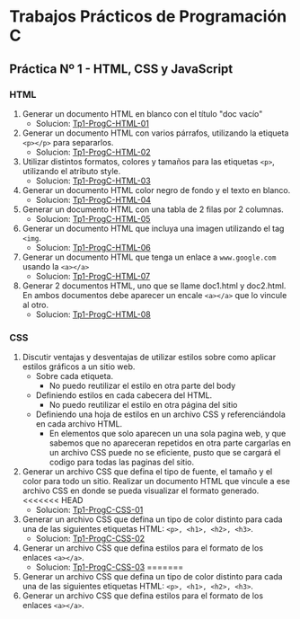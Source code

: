 # Trabajos Prácticos de Programación C
## Práctica Nº 1 - HTML, CSS y JavaScript
### HTML

1. Generar un documento HTML en blanco con el título "doc vacío"
    * Solucion: [Tp1-ProgC-HTML-01](http://progc.epizy.com/Tp1-ProgC/Tp1-ProgC-HTML-01/doc1.html)
2. Generar un documento HTML con varios párrafos, utilizando la etiqueta `<p></p>` para separarlos.
    * Solucion: [Tp1-ProgC-HTML-02](http://progc.epizy.com/Tp1-ProgC/Tp1-ProgC-HTML-02/punto-HTML-02.html)
3. Utilizar distintos formatos, colores y tamaños para las etiquetas `<p>`, utilizando el atributo style.
    * Solucion: [Tp1-ProgC-HTML-03](http://progc.epizy.com/Tp1-ProgC/Tp1-ProgC-HTML-03/punto-HTML-03.html)
4. Generar un documento HTML color negro de fondo y el texto en blanco.
    * Solucion: [Tp1-ProgC-HTML-04](http://progc.epizy.com/Tp1-ProgC/Tp1-ProgC-HTML-04/punto-HTML-04.html)
5. Generar un documento HTML con una tabla de 2 filas por 2 columnas.
    * Solucion: [Tp1-ProgC-HTML-05](http://progc.epizy.com/Tp1-ProgC/Tp1-ProgC-HTML-05/punto-HTML-05.html)
6. Generar un documento HTML que incluya una imagen utilizando el tag `<img`.
    * Solucion: [Tp1-ProgC-HTML-06](http://progc.epizy.com/Tp1-ProgC/Tp1-ProgC-HTML-06/punto-HTML-06.html)
7. Generar un documento HTML que tenga un enlace a `www.google.com` usando la `<a></a>`
    * Solucion: [Tp1-ProgC-HTML-07](http://progc.epizy.com/Tp1-ProgC/Tp1-ProgC-HTML-07/punto-HTML-07.html)
8. Generar 2 documentos HTML, uno que se llame doc1.html y doc2.html. En ambos documentos debe aparecer un encale `<a></a>` que lo vincule al otro.
    * Solucion: [Tp1-ProgC-HTML-08](http://progc.epizy.com/Tp1-ProgC/Tp1-ProgC-HTML-08/doc1.html)

### CSS
1. Discutir ventajas y desventajas de utilizar estilos sobre como aplicar estilos gráficos a un sitio web.
    - Sobre cada etiqueta.
        - No puedo reutilizar el estilo en otra parte del body
    - Definiendo estilos en cada cabecera del HTML.
        - No puedo reutilizar el estilo en otra página del sitio
    - Definiendo una hoja de estilos en un archivo CSS y referenciándola en cada archivo HTML.
        - En elementos que solo aparecen un una sola pagina web, y que sabemos que no apareceran repetidos en otra parte cargarlas en un archivo CSS puede no se eficiente, pusto que se cargará el codigo para todas las paginas del sitio.
2. Generar un archivo CSS que defina el tipo de fuente, el tamaño y el color para todo un sitio. Realizar un documento HTML que vincule a ese archivo CSS en donde se pueda visualizar el formato generado.
<<<<<<< HEAD
    * Solucion: [Tp1-ProgC-CSS-01](http://progc.epizy.com/Tp1-ProgC/Tp1-ProgC-CSS-01/punto-CSS-01.html)
3. Generar un archivo CSS que defina un tipo de color distinto para cada una de las siguientes etiquetas HTML: `<p>, <h1>, <h2>, <h3>`.
    * Solucion: [Tp1-ProgC-CSS-02](http://progc.epizy.com/Tp1-ProgC/Tp1-ProgC-CSS-02/punto-CSS-02.html)
4. Generar un archivo CSS que defina estilos para el formato de los enlaces `<a></a>`.
    * Solucion: [Tp1-ProgC-CSS-03](http://progc.epizy.com/Tp1-ProgC/Tp1-ProgC-CSS-03/punto-CSS-03.html)
=======
3. Generar un archivo CSS que defina un tipo de color distinto para cada una de las siguientes etiquetas HTML: `<p>, <h1>, <h2>, <h3>`.
4. Generar un archivo CSS que defina estilos para el formato de los enlaces `<a></a>`.
